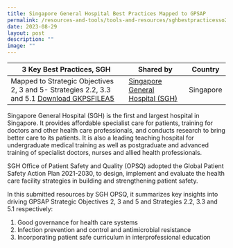 ```yaml
---
title: Singapore General Hospital Best Practices Mapped to GPSAP
permalink: /resources-and-tools/tools-and-resources/sghbestpracticesso235/
date: 2023-08-29
layout: post
description: ""
image: ""
---
```

| 3 Key Best Practices, SGH | Shared by | Country |
| -------- | -------- | -------- |
| Mapped to Strategic Objectives 2, 3 and 5- Strategies 2.2, 3.3 and 5.1 [Download GKPSFILEA5](/files/gkpsfilea5-20230829_sgh%20best%20practices%20gpsap%20so2,3,5.pdf)   | [Singapore General Hospital (SGH) ](https://www.sgh.com.sg)     | Singapore    |

Singapore General Hospital (SGH) is the first and largest hospital in Singapore. It provides affordable specialist care for patients, training for doctors and other health care professionals, and conducts research to bring better care to its patients. It is also a leading teaching hospital for undergraduate medical training as well as postgraduate and advanced training of specialist doctors, nurses and allied health professionals.

SGH Office of Patient Safety and Quality (OPSQ) adopted the Global Patient Safety Action Plan 2021-2030, to design, implement and evaluate the health care facility strategies in building and strengthening patient safety.

In this submitted resources by SGH OPSQ, it summarizes key insights into driving GPSAP Strategic Objectives 2, 3 and 5 and Strategies 2.2, 3.3 and 5.1 respectively:

1. Good governance for health care systems
2. Infection prevention and control and antimicrobial resistance
3. Incorporating patient safe curriculum in interprofessional education